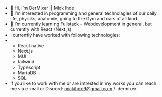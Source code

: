 - 👋 Hi, I’m DerMixer || Mick Ihde
- 👀 I’m interested in programming and general technolagies of our daily life, physiks, anatomie, going to the Gym and cars of all kind.
- 🌱 I’m currently learning Fullstack - Webdevelopment in general, but currently with React (Next.js)
- I currently have worked with following technologies:
-   - React native
    - Next.js
    - MUI
    - tailwind
    - Typescript
    - MariaDB
    - SQL 
- If you like to work with me or are intrested in my works you can reach me via e-mail or Discord: mickihde9@gmail.com  / .dermixer
